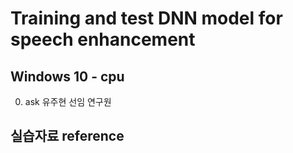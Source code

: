 # Training and test DNN model for speech enhancement

## Windows 10 - cpu
0. ask 유주현 선임 연구원


## 실습자료 reference

